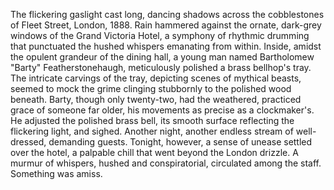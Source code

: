 The flickering gaslight cast long, dancing shadows across the cobblestones of Fleet Street, London, 1888.  Rain hammered against the ornate, dark-grey windows of the Grand Victoria Hotel, a symphony of rhythmic drumming that punctuated the hushed whispers emanating from within.  Inside, amidst the opulent grandeur of the dining hall, a young man named Bartholomew "Barty"  Featherstonehaugh, meticulously polished a brass bellhop's tray.  The intricate carvings of the tray, depicting scenes of mythical beasts, seemed to mock the grime clinging stubbornly to the polished wood beneath.  Barty, though only twenty-two, had the weathered, practiced grace of someone far older, his movements as precise as a clockmaker's.  He adjusted the polished brass bell, its smooth surface reflecting the flickering light, and sighed.  Another night, another endless stream of well-dressed, demanding guests.  Tonight, however, a sense of unease settled over the hotel, a palpable chill that went beyond the London drizzle.  A murmur of whispers, hushed and conspiratorial, circulated among the staff. Something was amiss.
